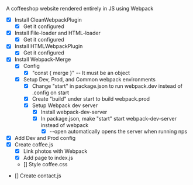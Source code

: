 A coffeeshop website rendered entirely in JS using Webpack

* [x] Install CleanWebpackPlugin
    * [x] Get it configured
* [x] Install File-loader and HTML-loader
    * [x] Get it configured
* [x] Install HTMLWebpackPlugin
    * [x] Get it configured
* [x] Install Webpack-Merge
    * [x] Config
        * [x] "const { merge }" -- It must be an object
    * [x] Setup Dev, Prod, and Common webpack environments
        * [x] Change "start" in package.json to run webpack.dev instead of .config on start
        * [x] Create "build" under start to build webpack.prod
        * [x] Setup Webpack dev server
            * [x] Install webpack-dev-server
            * [x] In package.json, make "start" start webpack-dev-server instead of webpack
                * [x] --open automatically opens the server when running nps
* [x] Add Dev and Prod config
* [x] Create coffee.js
    * [x] Link photos with Webpack
    * [x] Add page to index.js
    * [] Style coffee.css
* [] Create contact.js